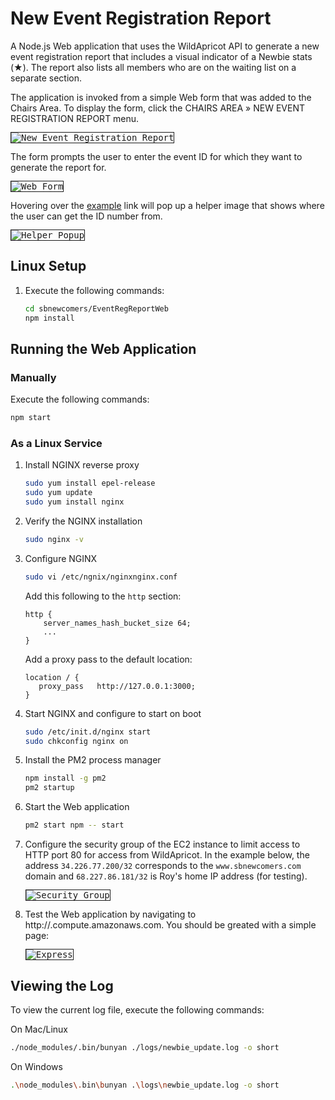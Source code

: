 # New Event Registration Report

A Node.js Web application that uses the WildApricot API to generate a new event registration report that includes a visual indicator of a Newbie stats (&#x2605;). The report also lists all members who are on the waiting list on a separate section.

The application is invoked from a simple Web form that was added to the Chairs Area. To display the form, click the CHAIRS AREA &#187; NEW EVENT REGISTRATION REPORT menu.

<kbd style="border: 1px solid; width: 300px !important;">![New Event Registration Report](/../screenshots/menu.png?raw=true "New Event Registration Report")</kbd>

The form prompts the user to enter the event ID for which they want to generate the report for.

<kbd style="border: 1px solid; width: 400px;">![Web Form](/../screenshots/webform.png?raw=true "Web Form")</kbd>

Hovering over the [example]() link will pop up a helper image that shows where the user can get the ID number from.

<kbd style="border: 1px solid; width: 400px;">![Helper Popup](https://www.sbnewcomers.org/resources/Pictures/Events/event_info.png "Helper Popup")</kbd>

## Linux Setup

1. Execute the following commands:

   ```bash
   cd sbnewcomers/EventRegReportWeb
   npm install
   ```

## Running the Web Application

### Manually

Execute the following commands:

```bash
npm start
```

### As a Linux Service

1. Install NGINX reverse proxy

   ```bash
   sudo yum install epel-release
   sudo yum update
   sudo yum install nginx
   ```

2. Verify the NGINX installation

   ```bash
   sudo nginx -v
   ```

3. Configure NGINX

   ```bash
   sudo vi /etc/ngnix/nginxnginx.conf
   ```

   Add this following to the `http` section:

   ```nginx
   http {
       server_names_hash_bucket_size 64;
       ...
   }
   ```

   Add a proxy pass to the default location:

   ```nginx
   location / {
      proxy_pass   http://127.0.0.1:3000;
   }
   ```

4. Start NGINX and configure to start on boot

   ```bash
   sudo /etc/init.d/nginx start
   sudo chkconfig nginx on
   ```

5. Install the PM2 process manager

   ```bash
   npm install -g pm2
   pm2 startup
   ```

6. Start the Web application

   ```bash
   pm2 start npm -- start
   ```

7. Configure the security group of the EC2 instance to limit access to HTTP port 80 for access from WildApricot. In the example below, the address `34.226.77.200/32` corresponds to the `www.sbnewcomers.com` domain and `68.227.86.181/32` is Roy's home IP address (for testing).

   <kbd style="border: 1px solid; width: 600px;">![Security Group](/../screenshots/secgroup.png?raw=true "Security Group")</kbd>

8. Test the Web application by navigating to http://<hostname>.compute.amazonaws.com. You should be greated with a simple page:

   <kbd style="border: 1px solid; width: 600px;">![Express](/../screenshots/express.png?raw=true "Express")</kbd>

## Viewing the Log

To view the current log file, execute the following commands:

On Mac/Linux

```bash
./node_modules/.bin/bunyan ./logs/newbie_update.log -o short
```

On Windows

```bash
.\node_modules\.bin\bunyan .\logs\newbie_update.log -o short
```
